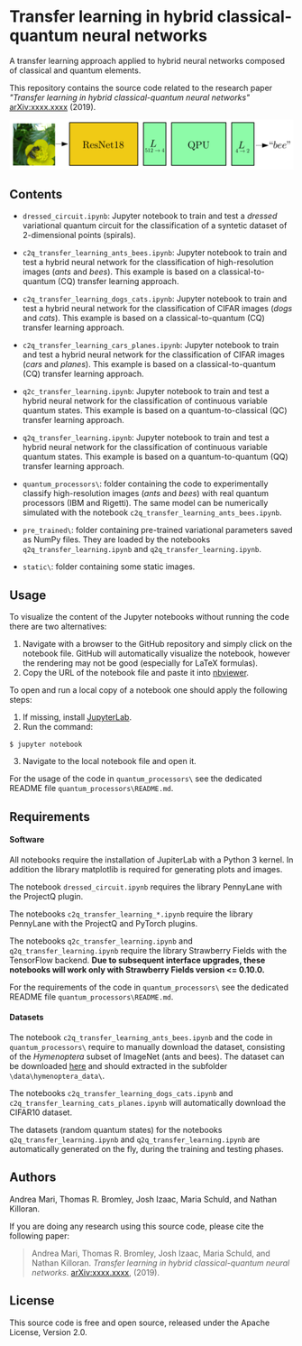
# Transfer learning in hybrid classical-quantum neural networks
A transfer learning approach applied to hybrid neural networks composed of classical and quantum elements.

This repository contains the source code related to the research paper *"Transfer learning in hybrid classical-quantum neural networks"* [arXiv:xxxx.xxxx](https://arxiv.org/abs/xxxx.xxxx) (2019).

![Figure](static/figure_c2q_notebook.png)

## Contents
* `dressed_circuit.ipynb`: Jupyter notebook to train and test a _dressed_ variational quantum circuit for the classification of a syntetic dataset of 2-dimensional points (spirals). 

* `c2q_transfer_learning_ants_bees.ipynb`: Jupyter notebook to train and test a hybrid neural network for the classification of high-resolution images (_ants_ and _bees_). This example is based on a classical-to-quantum (CQ) transfer learning approach.

* `c2q_transfer_learning_dogs_cats.ipynb`: Jupyter notebook to train and test a hybrid neural network for the classification of CIFAR images (_dogs_ and _cats_). This example is based on a classical-to-quantum (CQ) transfer learning approach.

* `c2q_transfer_learning_cars_planes.ipynb`: Jupyter notebook to train and test a hybrid neural network for the classification of CIFAR images (_cars_ and _planes_). This example is based on a classical-to-quantum (CQ) transfer learning approach.

* `q2c_transfer_learning.ipynb`: Jupyter notebook to train and test a hybrid neural network for the classification of continuous variable quantum states. This example is based on a quantum-to-classical (QC) transfer learning approach.

* `q2q_transfer_learning.ipynb`: Jupyter notebook to train and test a hybrid neural network for the classification of continuous variable quantum states. This example is based on a quantum-to-quantum (QQ) transfer learning approach.

* `quantum_processors\`: folder containing the code to experimentally classify high-resolution images (_ants_ and _bees_) with real quantum processors (IBM and Rigetti). The same model can be numerically simulated with the notebook `c2q_transfer_learning_ants_bees.ipynb`.

* `pre_trained\`: folder containing pre-trained variational parameters saved as NumPy files. They are loaded by the notebooks `q2q_transfer_learning.ipynb` and `q2q_transfer_learning.ipynb`.

* `static\`: folder containing some static images.

## Usage

To visualize the content of the Jupyter notebooks without running the code there are two alternatives:
1. Navigate with a browser to the GitHub repository and simply click on the notebook file. GitHub will automatically visualize the notebook, however the rendering may not be good (especially for LaTeX formulas).
2. Copy the URL of the notebook file and paste it into [nbviewer](https://nbviewer.jupyter.org).

To open and run a local copy of a notebook one should apply the following steps:

1. If missing, install [JupyterLab](https://jupyter.org/install).
2. Run the command:
```
$ jupyter notebook
```
3. Navigate to the local notebook file and open it.

For the usage of the code in `quantum_processors\` see the dedicated README file `quantum_processors\README.md`.

## Requirements

#### Software
All notebooks require the installation of JupiterLab with a Python 3 kernel. In addition the library matplotlib is required for generating plots and images.

The notebook `dressed_circuit.ipynb` requires the library PennyLane with the ProjectQ plugin.

The notebooks `c2q_transfer_learning_*.ipynb` require the library PennyLane with the ProjectQ and PyTorch plugins.

The notebooks `q2c_transfer_learning.ipynb` and  `q2q_transfer_learning.ipynb` require the library Strawberry Fields with the TensorFlow backend. **Due to subsequent interface upgrades, these notebooks will work only with Strawberry Fields version <= 0.10.0.**

For the requirements of the code in `quantum_processors\` see the dedicated README file `quantum_processors\README.md`.


#### Datasets
The notebook `c2q_transfer_learning_ants_bees.ipynb` and the code in `quantum_processors\` require to manually download the dataset, consisting of the _Hymenoptera_ subset of ImageNet (ants and bees). The dataset can be downloaded [here](https://download.pytorch.org/tutorial/hymenoptera_data.zip) and should extracted in the subfolder `\data\hymenoptera_data\`.

The notebooks `c2q_transfer_learning_dogs_cats.ipynb` and `c2q_transfer_learning_cats_planes.ipynb` will automatically download the CIFAR10 dataset.

The datasets (random quantum states) for the notebooks `q2q_transfer_learning.ipynb` and `q2q_transfer_learning.ipynb` are automatically generated on the fly, during the training and testing phases.

## Authors

Andrea Mari, Thomas R. Bromley, Josh Izaac, Maria Schuld, and Nathan Killoran.

If you are doing any research using this source code, please cite the following paper:

> Andrea Mari, Thomas R. Bromley, Josh Izaac, Maria Schuld, and Nathan Killoran. _Transfer learning in hybrid classical-quantum neural networks_. [arXiv:xxxx.xxxx](https://arxiv.org/abs/xxxx.xxxx), (2019).

## License

This source code is free and open source, released under the Apache License, Version 2.0.
